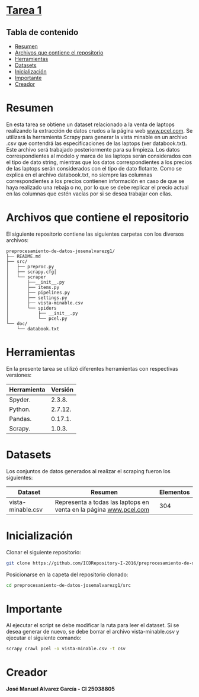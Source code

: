 # [Tarea 1](https://github.com/ICDRepository-I-2016/preprocesamiento-de-datos-josemalvarezg1)

## Tabla de contenido

* [Resumen](#resumen)
* [Archivos que contiene el repositorio](#archivos-que-contiene-el-repositorio)
* [Herramientas](#herramientas)
* [Datasets](#datasets)
* [Inicialización](#inicialización)	
* [Importante](#importante)	
* [Creador](#creador)


# Resumen

En esta tarea se obtiene un dataset relacionado a la venta de laptops realizando la extracción de datos crudos a la página web www.pcel.com. Se utilizará la herramienta Scrapy para generar la vista minable en un archivo .csv que contendrá las especificaciones de las laptops (ver databook.txt). Este archivo será trabajado posteriormente para su limpieza. Los datos correspondientes al modelo y marca de las laptops serán considerados con el tipo de dato string, mientras que los datos correspondientes a los precios de las laptops serán considerados con el tipo de dato flotante. Como se explica en el archivo databook.txt, no siempre las columnas correspondientes a los precios contienen información en caso de que se haya realizado una rebaja o no, por lo que se debe replicar el precio actual en las columnas que estén vacías por si se desea trabajar con ellas.

# Archivos que contiene el repositorio

El siguiente repositorio contiene las siguientes carpetas con los diversos archivos:

```
preprocesamiento-de-datos-josemalvarezg1/
├── README.md
├── src/
│   ├── preproc.py
│   ├── scrapy.cfg│   
│   └── scraper 
│		├──__init__.py
│		├── items.py
│		├── pipelines.py
│		├── settings.py
│		├── vista-minable.csv
│		└── spiders
│			├── __init__.py
│			└── pcel.py
└── doc/
    └── databook.txt
```

# Herramientas

En la presente tarea se utilizó diferentes herramientas con respectivas versiones:

| Herramienta                         	 | Versión   													   |                            
|----------------------------------------|-----------------------------------------------------------------|
| Spyder.        			        	 | 2.3.8.														   |
| Python.					             | 2.7.12.  													   |
| Pandas.					             | 0.17.1.  													   |
| Scrapy.					             | 1.0.3.	  													   |

# Datasets
Los conjuntos de datos generados al realizar el scraping fueron los siguientes:

| Dataset                        		 |            Resumen                            									  | Elementos |
|----------------------------------------|------------------------------------------------------------------------------------|-----------|
| vista-minable.csv                  	 | Representa a todas las laptops en venta en la página www.pcel.com				  |    304    |


# Inicialización
Clonar el siguiente repositorio:
```sh
git clone https://github.com/ICDRepository-I-2016/preprocesamiento-de-datos-josemalvarezg1
```
Posicionarse en la capeta del repositorio clonado:
```sh
cd preprocesamiento-de-datos-josemalvarezg1/src
```

# Importante
Al ejecutar el script se debe modificar la ruta para leer el dataset. Si se desea generar de nuevo, se debe borrar el archivo vista-minable.csv y ejecutar el siguiente comando:
```sh
scrapy crawl pcel -o vista-minable.csv -t csv
```

# Creador

**José Manuel Alvarez García - CI 25038805**
